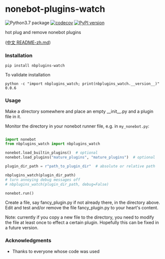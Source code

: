 # nonebot-plugins-watch
![Python3.7 package](https://github.com/ffreemt/nonebot-plugins-watch/workflows/Python3.7%20package/badge.svg) [![codecov](https://codecov.io/gh/ffreemt/nonebot-plugins-watch/branch/master/graph/badge.svg)](https://codecov.io/gh/ffreemt/nonebot-plugins-watch)
 [![PyPI version](https://badge.fury.io/py/nbplugins-watch.svg)](https://badge.fury.io/py/nbplugins-watch)

hot plug and remove nonebot plugins

([中文 README-zh.md](https://github.com/ffreemt/nonebot-plugins-watch/blob/master/README-zh.md))

### Installation

```pip install nbplugins-watch```

To validate installation
```
python -c "import nbplugins_watch; print(nbplugins_watch.__version__)"
0.0.6
```

### Usage
Make a directory somewhere and place an empty \_\_init\_\_.py and a plugin file in it.

Monitor the directory in your nonebot runner file, e.g. in  `my_nonebot.py`:
```python

import nonebot
from nbplugins_watch import nbplugins_watch

nonebot.load_builtin_plugins()  # optional
nonebot.load_plugins("mature_plugins", "mature_plugins")  # optional

plugin_dir_path = r"path_to_plugin_dir"  # absolute or relative path

nbplugins_watch(plugin_dir_path)
# turn annoying debug messages off
# nbplugins_watch(plugin_dir_path, debug=False)

nonebot.run()

```
Create a file, say fancy_plugin.py if not already there, in the directory above. Edit and test and/or remove the file fancy_plugin.py to your heart's content.

Note: currently if you copy a new file to the directory, you need to modify the file at least once to effect a certain plugin. Hopefully this can be fixed in a future version.

### Acknowledgments

* Thanks to everyone whose code was used
